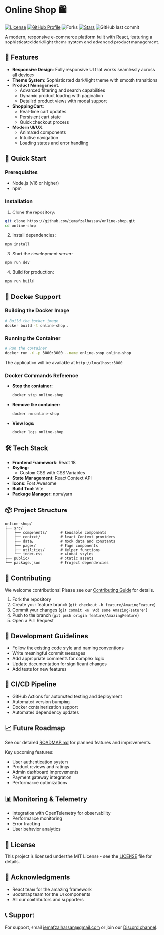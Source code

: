 # Online Shop 🛍️
[![License](https://img.shields.io/badge/License-MIT-green.svg)](LICENSE)
[![GitHub Profile](https://img.shields.io/badge/GitHub-iemafzalhassan-blue?logo=github&style=flat)](https://github.com/iemafzalhassan)
![Forks](https://img.shields.io/github/forks/iemafzalhassan/online_shop)
[![Stars](https://img.shields.io/github/stars/iemafzalhassan/online_shop)](https://github.com/iemafzalhassan/online_shop)
![GitHub last commit](https://img.shields.io/github/last-commit/iemafzalhassan/easyshop?color=red)
<p align="center">


A modern, responsive e-commerce platform built with React, featuring a sophisticated dark/light theme system and advanced product management.




## 🌟 Features

- **Responsive Design**: Fully responsive UI that works seamlessly across all devices
- **Theme System**: Sophisticated dark/light theme with smooth transitions
- **Product Management**: 
  - Advanced filtering and search capabilities
  - Dynamic product loading with pagination
  - Detailed product views with modal support
- **Shopping Cart**: 
  - Real-time cart updates
  - Persistent cart state
  - Quick checkout process
- **Modern UI/UX**:
  - Animated components
  - Intuitive navigation
  - Loading states and error handling

## 🚀 Quick Start

### Prerequisites

- Node.js (v16 or higher)
- npm

### Installation

1. Clone the repository:
```bash
git clone https://github.com/iemafzalhassan/online-shop.git
cd online-shop
```

2. Install dependencies:
```bash
npm install
```

3. Start the development server:
```bash
npm run dev
```

4. Build for production:
```bash
npm run build
```

## 🐳 Docker Support

### Building the Docker Image

```bash
# Build the Docker image
docker build -t online-shop .
```

### Running the Container

```bash
# Run the container
docker run -d -p 3000:3000 --name online-shop online-shop
```

The application will be available at `http://localhost:3000`

### Docker Commands Reference

- **Stop the container:**
  ```bash
  docker stop online-shop
  ```

- **Remove the container:**
  ```bash
  docker rm online-shop
  ```

- **View logs:**
  ```bash
  docker logs online-shop
  ```

## 🛠️ Tech Stack

- **Frontend Framework**: React 18
- **Styling**: 
  - Custom CSS with CSS Variables
- **State Management**: React Context API
- **Icons**: Font Awesome
- **Build Tool**: Vite
- **Package Manager**: npm/yarn

## 📦 Project Structure

```
online-shop/
├── src/
│   ├── components/      # Reusable components
│   ├── context/         # React Context providers
│   ├── data/            # Mock data and constants
│   ├── pages/           # Page components
│   ├── utilities/       # Helper functions
│   └── index.css        # Global styles
├── public/              # Static assets
└── package.json         # Project dependencies
```

## 🤝 Contributing

We welcome contributions! Please see our [Contributing Guide](CONTRIBUTING.md) for details.

1. Fork the repository
2. Create your feature branch (`git checkout -b feature/AmazingFeature`)
3. Commit your changes (`git commit -m 'Add some AmazingFeature'`)
4. Push to the branch (`git push origin feature/AmazingFeature`)
5. Open a Pull Request

## 📝 Development Guidelines

- Follow the existing code style and naming conventions
- Write meaningful commit messages
- Add appropriate comments for complex logic
- Update documentation for significant changes
- Add tests for new features

## 🔄 CI/CD Pipeline

- GitHub Actions for automated testing and deployment
- Automated version bumping
- Docker containerization support
- Automated dependency updates

## 📈 Future Roadmap

See our detailed [ROADMAP.md](ROADMAP.md) for planned features and improvements.

Key upcoming features:
- User authentication system
- Product reviews and ratings
- Admin dashboard improvements
- Payment gateway integration
- Performance optimizations

## 📊 Monitoring & Telemetry

- Integration with OpenTelemetry for observability
- Performance monitoring
- Error tracking
- User behavior analytics


## 📄 License

This project is licensed under the MIT License - see the [LICENSE](LICENSE) file for details.

## 🙏 Acknowledgments

- React team for the amazing framework
- Bootstrap team for the UI components
- All our contributors and supporters

## 📞 Support

For support, email iemafzalhassan@gmail.com or join our [Discord channel](https://discord.gg/aVMWfSKA). 